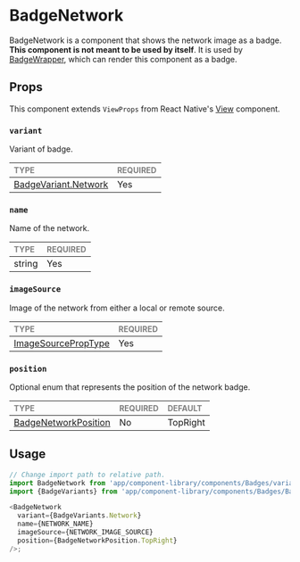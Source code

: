 # BadgeNetwork

BadgeNetwork is a component that shows the network image as a badge. **This component is not meant to be used by itself**. It is used by [BadgeWrapper](../BadgeWrapper/BadgeWrapper.tsx), which can render this component as a badge.

## Props

This component extends `ViewProps` from React Native's [View](https://reactnative.dev/docs/view) component.

### `variant`

Variant of badge.

| <span style="color:gray;font-size:14px">TYPE</span> | <span style="color:gray;font-size:14px">REQUIRED</span> |
| :-------------------------------------------------- | :------------------------------------------------------ |
| [BadgeVariant.Network](../../Badge.types.ts#L7)                                           | Yes                                                     |

### `name`

Name of the network.

| <span style="color:gray;font-size:14px">TYPE</span> | <span style="color:gray;font-size:14px">REQUIRED</span> |
| :-------------------------------------------------- | :------------------------------------------------------ |
| string                                              | Yes                                                     |

### `imageSource`

Image of the network from either a local or remote source.

| <span style="color:gray;font-size:14px">TYPE</span>                   | <span style="color:gray;font-size:14px">REQUIRED</span> |
| :-------------------------------------------------------------------- | :------------------------------------------------------ |
| [ImageSourcePropType](https://reactnative.dev/docs/image#imagesource) | Yes                                                     |

### `position`

Optional enum that represents the position of the network badge.

| <span style="color:gray;font-size:14px">TYPE</span> | <span style="color:gray;font-size:14px">REQUIRED</span> | <span style="color:gray;font-size:14px">DEFAULT</span> |
| :-------------------------------------------------- | :------------------------------------------------------ | :----------------------------------------------------- |
| [BadgeNetworkPosition](./BadgeNetwork.types.ts#L11)  | No                                                      | TopRight                                               |

## Usage

```javascript
// Change import path to relative path.
import BadgeNetwork from 'app/component-library/components/Badges/variant/BadgeNetwork';
import {BadgeVariants} from 'app/component-library/components/Badges/Badge.types';

<BadgeNetwork
  variant={BadgeVariants.Network}
  name={NETWORK_NAME}
  imageSource={NETWORK_IMAGE_SOURCE}
  position={BadgeNetworkPosition.TopRight}
/>;
```
